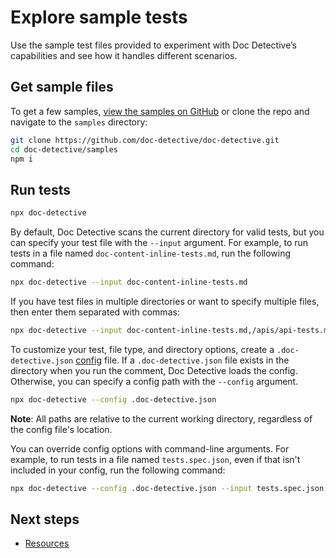 # Explore sample tests

Use the sample test files provided to experiment with Doc Detective’s capabilities and see how it handles different scenarios.

## Get sample files

To get a few samples, [view the samples on GitHub](https://github.com/doc-detective/doc-detective/tree/main/samples) or clone the repo and navigate to the `samples` directory:

```bash
git clone https://github.com/doc-detective/doc-detective.git
cd doc-detective/samples
npm i
```

## Run tests

```bash
npx doc-detective
```

By default, Doc Detective scans the current directory for valid tests, but you can specify your test file with the `--input` argument. For example, to run tests in a file named `doc-content-inline-tests.md`, run the following command:

```bash
npx doc-detective --input doc-content-inline-tests.md
```

If you have test files in multiple directories or want to specify multiple files, then enter them separated with commas:

```bash
npx doc-detective --input doc-content-inline-tests.md,/apis/api-tests.md
```

To customize your test, file type, and directory options, create a `.doc-detective.json` [config](/docs/references/schemas/config) file. If a `.doc-detective.json` file exists in the directory when you run the comment, Doc Detective loads the config. Otherwise, you can specify a config path with the `--config` argument.

```bash
npx doc-detective --config .doc-detective.json
```

**Note**: All paths are relative to the current working directory, regardless of the config file's location.

You can override config options with command-line arguments. For example, to run tests in a file named `tests.spec.json`, even if that isn't included in your config, run the following command:

```bash
npx doc-detective --config .doc-detective.json --input tests.spec.json
```

<!-- ### Run remotely hosted tests

You can run tests hosted remotely by specifying the URL of the test file with the `--input` argument. For example, to run tests from a file hosted at `https://doc-detective.com/sample.spec.json`, run the following command:

```bash
npx doc-detective --input https://doc-detective.com/sample.spec.json
```

These tests run the same way as local tests, but Doc Detective fetches the test file from the specified URL and stores it in a temporary directory. The URL must be accessible to the machine running the tests.
 -->

## Next steps

- [Resources](/docs/get-started/resources.md)
